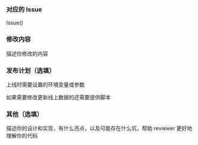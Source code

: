 ### 对应的 Issue

Issue()

### 修改内容

描述你修改的内容

### 发布计划（选填）

上线时需要设置的环境变量或参数

如果需要修改更新线上数据的还需要提供脚本

### 其他（选填）

描述你的设计和实现，有什么亮点，以及可能存在什么坑，帮助 reviewer 更好地理解你的代码
